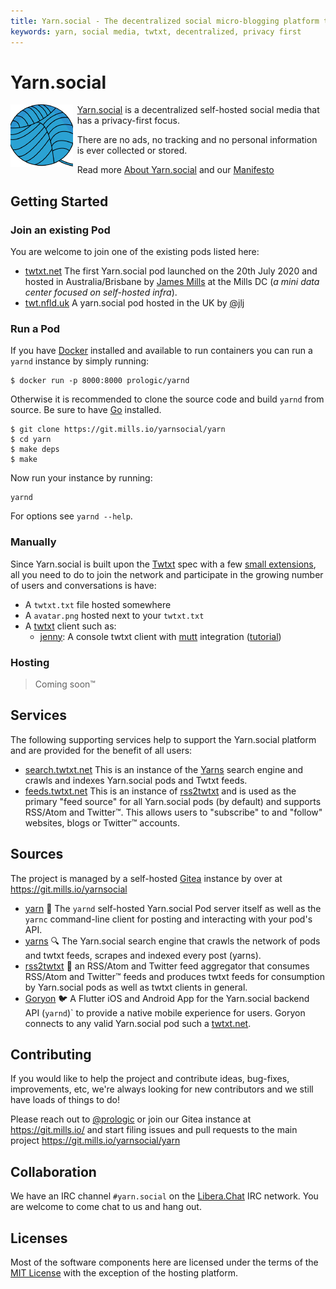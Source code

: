 ```yaml
---
title: Yarn.social - The decentralized social micro-blogging platform that actually respects your privacy
keywords: yarn, social media, twtxt, decentralized, privacy first
---
```


# Yarn.social

<img align="left" width="100" height="100" src="/logo.png" style="padding-right: 5pt" />

[Yarn.social](https://yarn.social) is a decentralized self-hosted social media
that has a privacy-first focus.

There are no ads, no tracking and no personal information is ever collected or stored.

Read more [About Yarn.social](/about.html) and our [Manifesto](/manifesto.html)

## Getting Started

### Join an existing Pod

You are welcome to join one of the existing pods listed here:

- [twtxt.net](https://twtxt.net)
  The first Yarn.social pod launched on the 20th July 2020 and hosted in
  Australia/Brisbane by [James Mills](https://prologic.shortcircuit.net.au)
  at the Mills DC (_a mini data center focused on self-hosted infra_).
- [twt.nfld.uk](https://twt.nfld.uk)
  A yarn.social pod hosted in the UK by [@jlj](https://twt.nfld.uk/user/jlj/)

### Run a Pod

If you have [Docker](https://www.docker.com) installed and available to run
containers you can run a `yarnd` instance by simply running:

```#!sh
$ docker run -p 8000:8000 prologic/yarnd
```

Otherwise it is recommended to clone the source code and build `yarnd`
from source. Be sure to have [Go](https://golang.org) installed.

```#!sh
$ git clone https://git.mills.io/yarnsocial/yarn
$ cd yarn
$ make deps
$ make
```

Now run your instance by running:

```#!sh
yarnd
```

For options see `yarnd --help`.

### Manually

Since Yarn.social is built upon the [Twtxt](https://twtxt.readthedocs.org) spec
with a few [small extensions](https://dev.twtxt.net), all you need to do to
join the network and participate in the growing number of users and
conversations is have:

- A `twtxt.txt` file hosted somewhere
- A `avatar.png` hosted next to your `twtxt.txt`
- A [twtxt](https://twtxt.readthedocs.org) client such as:
    - [jenny](https://uninformativ.de/git/jenny): A console twtxt client
      with [mutt](http://www.mutt.org) integration
      ([tutorial](https://www.uninformativ.de/blog/postings/2021-09-19/0/POSTING-en.html))

### Hosting

> Coming soon™

## Services

The following supporting services help to support the Yarn.social platform and
are provided for the benefit of all users:

- [search.twtxt.net](https://search.twtxt.net)
  This is an instance of the [Yarns](//git.mills.io/yarnsocial/yarn)
  search engine and crawls and indexes Yarn.social pods and Twtxt feeds.
- [feeds.twtxt.net](https://feeds.twtxt.net)
  This is an instance of [rss2twtxt](//git.mills.io/yarnsocial/rss2twtxt)
  and is used as the primary "feed source" for all Yarn.social pods (by default)
  and supports RSS/Atom and Twitter™. This allows users to "subscribe" to and
  "follow" websites, blogs or Twitter™ accounts.

## Sources

The project is managed by a self-hosted [Gitea](https://gitea.io) instance by
over at https://git.mills.io/yarnsocial

- [yarn](https://git.mills.io/yarnsocial/yarn)
  📕 The `yarnd` self-hosted Yarn.social Pod server itself
  as well as the `yarnc` command-line client for posting
  and interacting with your pod's API.
- [yarns](https://git.mills.io/yarnsocial/yarns)
  🔍 The Yarn.social search engine that crawls the network of
  pods and twtxt feeds, scrapes and indexed every post (yarns).
- [rss2twtxt](https://git.mills.io/yarnsocial/rss2twtxt)
  📜 an RSS/Atom and Twitter feed aggregator that consumes RSS/Atom and Twitter™
  feeds and produces twtxt feeds for consumption by Yarn.social pods as well as
  twtxt clients in general.
- [Goryon](https://git.mills.io/yarnsocial/goryon)
  🐦 A Flutter iOS and Android App for the Yarn.social backend API
  (`yarnd`)` to provide a native mobile experience for users. Goryon connects
  to any valid Yarn.social pod such a [twtxt.net](https://twtxt.net).

## Contributing

If you would like to help the project and contribute ideas, bug-fixes,
improvements, etc, we're always looking for new contributors and we still
have loads of things to do!

Please reach out to [@prologic](https://twtxt.net/user/prologic) or join our
Gitea instance at https://git.mills.io/ and start filing issues and pull requests
to the main project https://git.mills.io/yarnsocial/yarn

## Collaboration

We have an IRC channel `#yarn.social` on the [Libera.Chat](https://libera.chat/)
IRC network. You are welcome to come chat to us and hang out.

## Licenses

Most of the software components here are licensed under the terms of the
[MIT License](https://opensource.org/licenses/MIT) with the exception of the
hosting platform.
